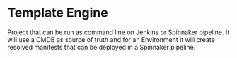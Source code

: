 # Template Engine

Project that can be run as command line on Jenkins or Spinnaker
pipeline. It will use a CMDB as source of truth and for an
Environment it will create resolved manifests that can be deployed
in a Spinnaker pipeline.


